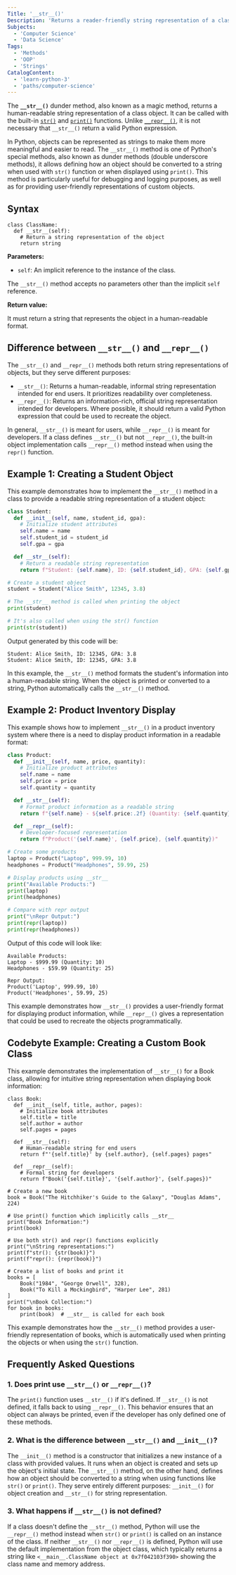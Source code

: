```yaml
---
Title: '__str__()'
Description: 'Returns a reader-friendly string representation of a class object.'
Subjects:
  - 'Computer Science'
  - 'Data Science'
Tags:
  - 'Methods'
  - 'OOP'
  - 'Strings'
CatalogContent:
  - 'learn-python-3'
  - 'paths/computer-science'
---
```


The **`__str__()`** dunder method, also known as a magic method, returns a human-readable string representation of a class object. It can be called with the built-in [`str()`](https://www.codecademy.com/resources/docs/python/built-in-functions/str) and [`print()`](https://www.codecademy.com/resources/docs/python/built-in-functions/print) functions. Unlike [`__repr__()`](https://www.codecademy.com/resources/docs/python/dunder-methods/repr), it is not necessary that `__str__()` return a valid Python expression.

In Python, objects can be represented as strings to make them more meaningful and easier to read. The `__str__()` method is one of Python's special methods, also known as dunder methods (double underscore methods), it allows defining how an object should be converted to a string when used with `str()` function or when displayed using `print()`. This method is particularly useful for debugging and logging purposes, as well as for providing user-friendly representations of custom objects.

## Syntax

```pseudo
class ClassName:
  def __str__(self):
    # Return a string representation of the object
    return string
```

**Parameters:**

- `self`: An implicit reference to the instance of the class.

The `__str__()` method accepts no parameters other than the implicit `self` reference.

**Return value:**

It must return a string that represents the object in a human-readable format.

## Difference between `__str__()` and `__repr__()`

The `__str__()` and `__repr__()` methods both return string representations of objects, but they serve different purposes:

- `__str__()`: Returns a human-readable, informal string representation intended for end users. It prioritizes readability over completeness.
- `__repr__()`: Returns an information-rich, official string representation intended for developers. Where possible, it should return a valid Python expression that could be used to recreate the object.

In general, `__str__()` is meant for users, while `__repr__()` is meant for developers. If a class defines `__str__()` but not `__repr__()`, the built-in object implementation calls `__repr__()` method instead when using the `repr()` function.

## Example 1: Creating a Student Object

This example demonstrates how to implement the `__str__()` method in a class to provide a readable string representation of a student object:

```py
class Student:
  def __init__(self, name, student_id, gpa):
    # Initialize student attributes
    self.name = name
    self.student_id = student_id
    self.gpa = gpa

  def __str__(self):
    # Return a readable string representation
    return f"Student: {self.name}, ID: {self.student_id}, GPA: {self.gpa}"

# Create a student object
student = Student("Alice Smith", 12345, 3.8)

# The __str__ method is called when printing the object
print(student)

# It's also called when using the str() function
print(str(student))
```

Output generated by this code will be:

```shell
Student: Alice Smith, ID: 12345, GPA: 3.8
Student: Alice Smith, ID: 12345, GPA: 3.8
```

In this example, the `__str__()` method formats the student's information into a human-readable string. When the object is printed or converted to a string, Python automatically calls the `__str__()` method.

## Example 2: Product Inventory Display

This example shows how to implement `__str__()` in a product inventory system where there is a need to display product information in a readable format:

```py
class Product:
  def __init__(self, name, price, quantity):
    # Initialize product attributes
    self.name = name
    self.price = price
    self.quantity = quantity

  def __str__(self):
    # Format product information as a readable string
    return f"{self.name} - ${self.price:.2f} (Quantity: {self.quantity})"

  def __repr__(self):
    # Developer-focused representation
    return f"Product('{self.name}', {self.price}, {self.quantity})"

# Create some products
laptop = Product("Laptop", 999.99, 10)
headphones = Product("Headphones", 59.99, 25)

# Display products using __str__
print("Available Products:")
print(laptop)
print(headphones)

# Compare with repr output
print("\nRepr Output:")
print(repr(laptop))
print(repr(headphones))
```

Output of this code will look like:

```shell
Available Products:
Laptop - $999.99 (Quantity: 10)
Headphones - $59.99 (Quantity: 25)

Repr Output:
Product('Laptop', 999.99, 10)
Product('Headphones', 59.99, 25)
```

This example demonstrates how `__str__()` provides a user-friendly format for displaying product information, while `__repr__()` gives a representation that could be used to recreate the objects programmatically.

## Codebyte Example: Creating a Custom Book Class

This example demonstrates the implementation of `__str__()` for a Book class, allowing for intuitive string representation when displaying book information:

```codebyte/python
class Book:
  def __init__(self, title, author, pages):
    # Initialize book attributes
    self.title = title
    self.author = author
    self.pages = pages

  def __str__(self):
    # Human-readable string for end users
    return f"'{self.title}' by {self.author}, {self.pages} pages"

  def __repr__(self):
    # Formal string for developers
    return f"Book('{self.title}', '{self.author}', {self.pages})"

# Create a new book
book = Book("The Hitchhiker's Guide to the Galaxy", "Douglas Adams", 224)

# Use print() function which implicitly calls __str__
print("Book Information:")
print(book)

# Use both str() and repr() functions explicitly
print("\nString representations:")
print(f"str(): {str(book)}")
print(f"repr(): {repr(book)}")

# Create a list of books and print it
books = [
    Book("1984", "George Orwell", 328),
    Book("To Kill a Mockingbird", "Harper Lee", 281)
]
print("\nBook Collection:")
for book in books:
    print(book)  # __str__ is called for each book
```

This example demonstrates how the `__str__()` method provides a user-friendly representation of books, which is automatically used when printing the objects or when using the `str()` function.

## Frequently Asked Questions

### 1. Does print use `__str__()` or `__repr__()`?

The `print()` function uses `__str__()` if it's defined. If `__str__()` is not defined, it falls back to using `__repr__()`. This behavior ensures that an object can always be printed, even if the developer has only defined one of these methods.

### 2. What is the difference between `__str__()` and `__init__()`?

The `__init__()` method is a constructor that initializes a new instance of a class with provided values. It runs when an object is created and sets up the object's initial state. The `__str__()` method, on the other hand, defines how an object should be converted to a string when using functions like `str()` or `print()`. They serve entirely different purposes: `__init__()` for object creation and `__str__()` for string representation.

### 3. What happens if `__str__()` is not defined?

If a class doesn't define the `__str__()` method, Python will use the `__repr__()` method instead when `str()` or `print()` is called on an instance of the class. If neither `__str__()` nor `__repr__()` is defined, Python will use the default implementation from the object class, which typically returns a string like `<__main__.ClassName object at 0x7f042103f390>` showing the class name and memory address.
